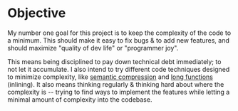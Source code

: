 # Objective

My number one goal for this project is to keep the complexity of the code to a
minimum. This should make it easy to fix bugs & to add new features, and should
maximize "quality of dev life" or "programmer joy".

This means being disciplined to pay down technical debt immediately; to not let
it accumulate. I also intend to try different code techniques designed to
minimize complexity, like
[semantic compression](http://mollyrocket.com/casey/stream_0019.html) and
[long functions](http://number-none.com/blow/john_carmack_on_inlined_code.html)
(inlining). It also means thinking regularly & thinking hard about where the
complexity is -- trying to find ways to implement the features while letting a
minimal amount of complexity into the codebase.
